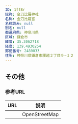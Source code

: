 ```yaml
---
ID: 1ff8r
総称: 金刀比羅神社
名称: 金刀比羅宮
名称読み: null
別名: null
都道府県: 神奈川県
区域: 鎌倉市
緯度: 35.3062718
経度: 139.4930264
郵便番号: 2480033
住所: 神奈川県鎌倉市腰越２丁目９−１２
---
```


## その他

### 参考URL

| URL | 説明          |
| --- | ------------- |
|     | OpenStreetMap |
